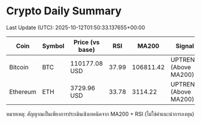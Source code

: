 # Crypto Daily Summary

Last Update (UTC): 2025-10-12T01:50:33.137655+00:00

| Coin | Symbol | Price (vs base) | RSI | MA200 | Signal |
|------|--------|------------------|-----|-------|--------|
| Bitcoin | BTC | 110177.08 USD | 37.99 | 106811.42 | UPTREND (Above MA200) |
| Ethereum | ETH | 3729.96 USD | 33.78 | 3114.22 | UPTREND (Above MA200) |

หมายเหตุ: สัญญาณเป็นเพียงการประเมินเชิงเทคนิคจาก MA200 + RSI (ไม่ใช่คำแนะนำการลงทุน)
